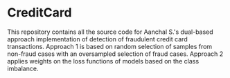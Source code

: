 # CreditCard
This repository contains all the source code for Aanchal S.'s dual-based approach implementation of detection of fraudulent credit card transactions.
Approach 1 is based on random selection of samples from non-fraud cases with an oversampled selection of fraud cases.
Approach 2 applies weights on the loss functions of models based on the class imbalance.
